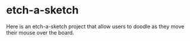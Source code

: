 # etch-a-sketch

Here is an etch-a-sketch project that allow users to doodle as they move their mouse over the board.  